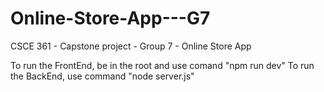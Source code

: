 # Online-Store-App---G7
CSCE 361 - Capstone project - Group 7 - Online Store App


To run the FrontEnd, be in the root and use comand "npm run dev"
To run the BackEnd, use command "node server.js"
